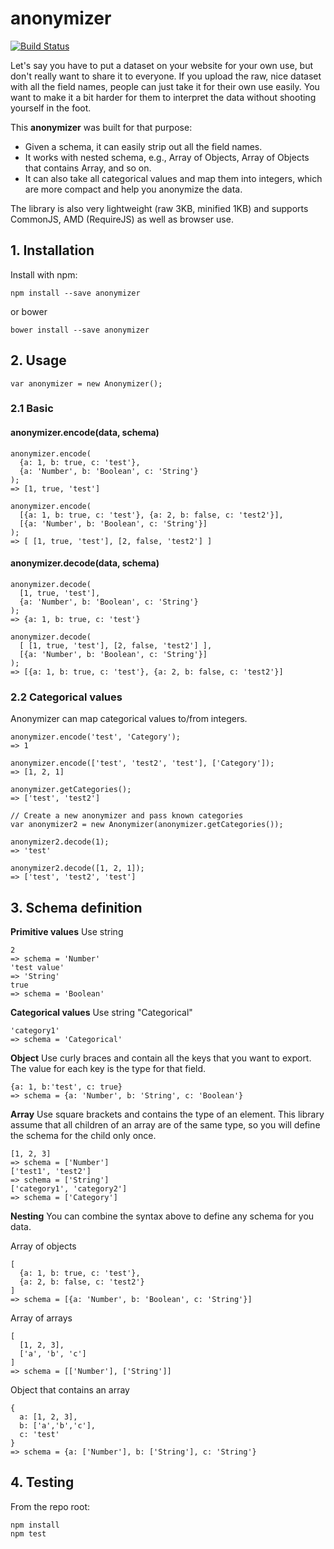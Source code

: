 # anonymizer

[![Build Status](https://secure.travis-ci.org/kristw/anonymizer.png?branch=master)](http://travis-ci.org/kristw/anonymizer)

Let's say you have to put a dataset on your website for your own use, but don't really want to share it to everyone. If you upload the raw, nice dataset with all the field names, people can just take it for their own use easily. You want to make it a bit harder for them to interpret the data without shooting yourself in the foot.

This **anonymizer** was built for that purpose:

* Given a schema, it can easily strip out all the field names.
* It works with nested schema, e.g., Array of Objects, Array of Objects that contains Array, and so on.
* It can also take all categorical values and map them into integers, which are more compact and help you anonymize the data.

The library is also very lightweight (raw 3KB, minified 1KB) and supports CommonJS, AMD (RequireJS) as well as browser use.

## 1. Installation

Install with npm:

```
npm install --save anonymizer
```

or bower

```
bower install --save anonymizer
```

## 2. Usage

```
var anonymizer = new Anonymizer();
```

### 2.1 Basic

#### anonymizer.encode(data, schema)
```
anonymizer.encode(
  {a: 1, b: true, c: 'test'},
  {a: 'Number', b: 'Boolean', c: 'String'}
);
=> [1, true, 'test']

anonymizer.encode(
  [{a: 1, b: true, c: 'test'}, {a: 2, b: false, c: 'test2'}],
  [{a: 'Number', b: 'Boolean', c: 'String'}]
);
=> [ [1, true, 'test'], [2, false, 'test2'] ]
```

#### anonymizer.decode(data, schema)
```
anonymizer.decode(
  [1, true, 'test'],
  {a: 'Number', b: 'Boolean', c: 'String'}
);
=> {a: 1, b: true, c: 'test'}

anonymizer.decode(
  [ [1, true, 'test'], [2, false, 'test2'] ],
  [{a: 'Number', b: 'Boolean', c: 'String'}]
);
=> [{a: 1, b: true, c: 'test'}, {a: 2, b: false, c: 'test2'}]
```

### 2.2 Categorical values

Anonymizer can map categorical values to/from integers.

```
anonymizer.encode('test', 'Category');
=> 1

anonymizer.encode(['test', 'test2', 'test'], ['Category']);
=> [1, 2, 1]

anonymizer.getCategories();
=> ['test', 'test2']

// Create a new anonymizer and pass known categories
var anonymizer2 = new Anonymizer(anonymizer.getCategories());

anonymizer2.decode(1);
=> 'test'

anonymizer2.decode([1, 2, 1]);
=> ['test', 'test2', 'test']
```

## 3. Schema definition

**Primitive values**
Use string

```
2
=> schema = 'Number'
'test value'
=> 'String'
true
=> schema = 'Boolean'
```

**Categorical values**
Use string "Categorical"

```
'category1'
=> schema = 'Categorical'
```

**Object**
Use curly braces and contain all the keys that you want to export. The value for each key is the type for that field.

```
{a: 1, b:'test', c: true}
=> schema = {a: 'Number', b: 'String', c: 'Boolean'}
```

**Array**
Use square brackets and contains the type of an element. This library assume that all children of an array are of the same type, so you will define the schema for the child only once.

```
[1, 2, 3]
=> schema = ['Number']
['test1', 'test2']
=> schema = ['String']
['category1', 'category2']
=> schema = ['Category']
```

**Nesting**
You can combine the syntax above to define any schema for you data.

Array of objects

```
[
  {a: 1, b: true, c: 'test'},
  {a: 2, b: false, c: 'test2'}
]
=> schema = [{a: 'Number', b: 'Boolean', c: 'String'}]
```

Array of arrays

```
[
  [1, 2, 3],
  ['a', 'b', 'c']
]
=> schema = [['Number'], ['String']]
```

Object that contains an array

```
{
  a: [1, 2, 3],
  b: ['a','b','c'],
  c: 'test'
}
=> schema = {a: ['Number'], b: ['String'], c: 'String'}
```


## 4. Testing

From the repo root:

```
npm install
npm test
```
